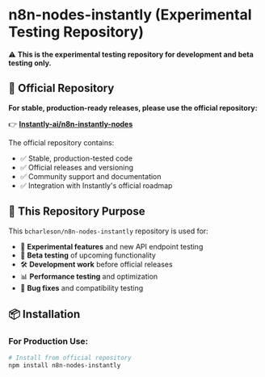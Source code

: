 # n8n-nodes-instantly (Experimental Testing Repository)

⚠️ **This is the experimental testing repository for development and beta testing only.**

## 🏢 Official Repository

**For stable, production-ready releases, please use the official repository:**

👉 **[Instantly-ai/n8n-instantly-nodes](https://github.com/Instantly-ai/n8n-instantly-nodes)** 

The official repository contains:
- ✅ Stable, production-tested code
- ✅ Official releases and versioning
- ✅ Community support and documentation
- ✅ Integration with Instantly's official roadmap

## 🧪 This Repository Purpose

This `bcharleson/n8n-nodes-instantly` repository is used for:

- 🔬 **Experimental features** and new API endpoint testing
- 🚧 **Beta testing** of upcoming functionality
- 🛠️ **Development work** before official releases
- 📊 **Performance testing** and optimization
- 🐛 **Bug fixes** and compatibility testing

## 📦 Installation

### For Production Use:
```bash
# Install from official repository
npm install n8n-nodes-instantly
